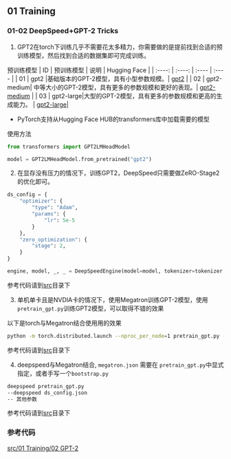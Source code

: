 ## 01 Training

### 01-02 DeepSpeed+GPT-2 Tricks

1. GPT2在torch下训练几乎不需要花太多精力，你需要做的是提前找到合适的预训练模型，然后找到合适的数据集即可完成训练。

预训练模型
|  ID | 预训练模型 | 说明 | Hugging Face |
| :----: | :----: | :---- |  :---- |
|  01 | gpt2 |基础版本的GPT-2模型，具有小型参数规模。| [gpt2](https://huggingface.co/gpt2/resolve/main/pytorch_model.bin) | 
|  02 | gpt2-medium| 中等大小的GPT-2模型，具有更多的参数规模和更好的表现。| [gpt2-medium](https://huggingface.co/gpt2-medium/resolve/main/pytorch_model.bin) |
|  03 | gpt2-large|大型的GPT-2模型，具有更多的参数规模和更高的生成能力。 | [gpt2-large](https://huggingface.co/gpt2-large/resolve/main/pytorch_model.bin)|

* PyTorch支持从Hugging Face HUB的transformers库中加载需要的模型


使用方法
```python
from transformers import GPT2LMHeadModel

model = GPT2LMHeadModel.from_pretrained("gpt2")
```

2. 在显存没有压力的情况下，训练GPT2，DeepSpeed只需要做ZeRO-Stage2的优化即可。

```python
ds_config = {
    "optimizer": {
        "type": "Adam",
        "params": {
            "lr": 5e-5
        }
    },
    "zero_optimization": {
        "stage": 2,
    }
}

engine, model, _, _ = DeepSpeedEngine(model=model, tokenizer=tokenizer, config_params=ds_config)

```
参考代码请到[src](https://github.com/limccn/deepspeed-trick/tree/main/src/01%20Training/02%20GPT-2)目录下

3. 单机单卡且是NVDIA卡的情况下，使用Megatron训练GPT-2模型，使用`pretrain_gpt.py`训练GPT2模型，可以取得不错的效果

以下是torch与Megatron结合使用用的效果
```bash
python -m torch.distributed.launch --nproc_per_node=1 pretrain_gpt.py --config-file megatron.json
```
参考代码请到[src](https://github.com/limccn/deepspeed-trick/tree/main/src/01%20Training/02%20GPT-2)目录下

4. deepspeed与Megatron结合, `megatron.json` 需要在 `pretrain_gpt.py`中显式指定，或者手写一个`bootstrap.py`
```bash
deepspeed pretrain_gpt.py 
--deepspeed ds_config.json
-- 其他参数
```
参考代码请到[src](https://github.com/limccn/deepspeed-trick/tree/main/src/01%20Training/02%20GPT-2)目录下

### 参考代码
[src/01 Training/02 GPT-2](https://github.com/limccn/deepspeed-trick/tree/main/src/01%20Training/02%20GPT-2)